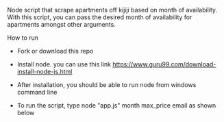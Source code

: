 Node script that scrape apartments off kijiji based on month of availability. With this script, you can pass the desired month of availability for apartments amongst other arguments.  


How to run

 - Fork or download this repo
 
 - Install node. you can use this link https://www.guru99.com/download-install-node-js.html
 
 - After installation, you should be able to run node from windows command line
 
 - To run the script, type node "app.js" month max_price email as shown below
 
 
